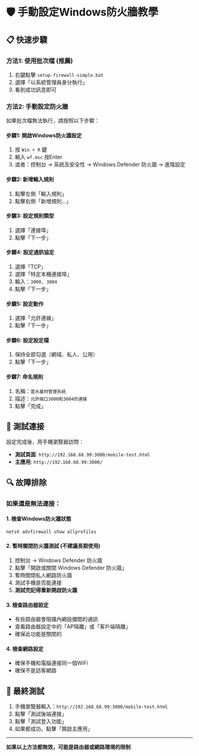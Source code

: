 # 🛡️ 手動設定Windows防火牆教學

## 📋 **快速步驟**

### 方法1: 使用批次檔 (推薦)
1. 右鍵點擊 `setup-firewall-simple.bat`
2. 選擇「以系統管理員身分執行」
3. 看到成功訊息即可

### 方法2: 手動設定防火牆
如果批次檔無法執行，請按照以下步驟：

#### 步驟1: 開啟Windows防火牆設定
1. 按 `Win + R` 鍵
2. 輸入 `wf.msc` 按Enter
3. 或者：控制台 → 系統及安全性 → Windows Defender 防火牆 → 進階設定

#### 步驟2: 新增輸入規則
1. 點擊左側「輸入規則」
2. 點擊右側「新增規則...」

#### 步驟3: 設定規則類型
1. 選擇「連接埠」
2. 點擊「下一步」

#### 步驟4: 設定通訊協定
1. 選擇「TCP」
2. 選擇「特定本機連接埠」
3. 輸入：`3000, 3004`
4. 點擊「下一步」

#### 步驟5: 設定動作
1. 選擇「允許連線」
2. 點擊「下一步」

#### 步驟6: 設定設定檔
1. 保持全部勾選（網域、私人、公用）
2. 點擊「下一步」

#### 步驟7: 命名規則
1. 名稱：`雲水基材管理系統`
2. 描述：`允許端口3000和3004的連接`
3. 點擊「完成」

## 🧪 **測試連接**

設定完成後，用手機瀏覽器訪問：
- **測試頁面**: `http://192.168.68.99:3000/mobile-test.html`
- **主應用**: `http://192.168.68.99:3000/`

## 🔍 **故障排除**

### 如果還是無法連接：

#### 1. 檢查Windows防火牆狀態
```cmd
netsh advfirewall show allprofiles
```

#### 2. 暫時關閉防火牆測試 (不建議長期使用)
1. 控制台 → Windows Defender 防火牆
2. 點擊「開啟或關閉 Windows Defender 防火牆」
3. 暫時關閉私人網路防火牆
4. 測試手機是否能連接
5. **測試完記得重新開啟防火牆**

#### 3. 檢查路由器設定
- 有些路由器會阻擋內網設備間的通訊
- 查看路由器設定中的「AP隔離」或「客戶端隔離」
- 確保此功能是關閉的

#### 4. 檢查網路設定
- 確保手機和電腦連接同一個WiFi
- 確保不是訪客網路

## 📱 **最終測試**

1. 手機瀏覽器輸入：`http://192.168.68.99:3000/mobile-test.html`
2. 點擊「測試後端連接」
3. 點擊「測試登入功能」
4. 如果都成功，點擊「開啟主應用」

---
**如果以上方法都無效，可能是路由器或網路環境的限制**